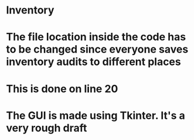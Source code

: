# Inventory
# The file location inside the code has to be changed since everyone saves inventory audits to different places
# This is done on line 20
# The GUI is made using Tkinter. It's a very rough draft
